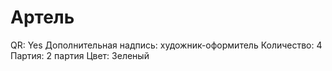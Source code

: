 # Артель

QR: Yes
Дополнительная надпись: художник-оформитель
Количество: 4
Партия: 2 партия
Цвет: Зеленый
